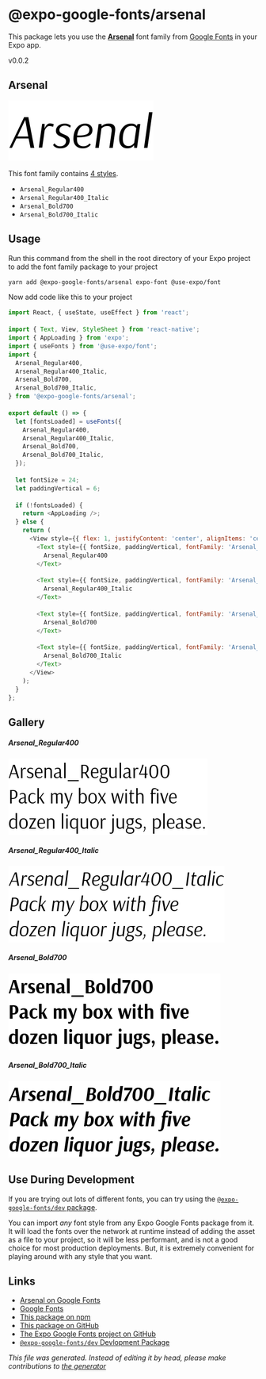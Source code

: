 # @expo-google-fonts/arsenal

This package lets you use the [**Arsenal**](https://fonts.google.com/specimen/Arsenal) font family from [Google Fonts](https://fonts.google.com/) in your Expo app.

v0.0.2

## Arsenal

![Arsenal](./font-family.png)

This font family contains [4 styles](#gallery).

- `Arsenal_Regular400`
- `Arsenal_Regular400_Italic`
- `Arsenal_Bold700`
- `Arsenal_Bold700_Italic`

## Usage

Run this command from the shell in the root directory of your Expo project to add the font family package to your project
```sh
yarn add @expo-google-fonts/arsenal expo-font @use-expo/font
```

Now add code like this to your project
```js
import React, { useState, useEffect } from 'react';

import { Text, View, StyleSheet } from 'react-native';
import { AppLoading } from 'expo';
import { useFonts } from '@use-expo/font';
import {
  Arsenal_Regular400,
  Arsenal_Regular400_Italic,
  Arsenal_Bold700,
  Arsenal_Bold700_Italic,
} from '@expo-google-fonts/arsenal';

export default () => {
  let [fontsLoaded] = useFonts({
    Arsenal_Regular400,
    Arsenal_Regular400_Italic,
    Arsenal_Bold700,
    Arsenal_Bold700_Italic,
  });

  let fontSize = 24;
  let paddingVertical = 6;

  if (!fontsLoaded) {
    return <AppLoading />;
  } else {
    return (
      <View style={{ flex: 1, justifyContent: 'center', alignItems: 'center' }}>
        <Text style={{ fontSize, paddingVertical, fontFamily: 'Arsenal_Regular400' }}>
          Arsenal_Regular400
        </Text>

        <Text style={{ fontSize, paddingVertical, fontFamily: 'Arsenal_Regular400_Italic' }}>
          Arsenal_Regular400_Italic
        </Text>

        <Text style={{ fontSize, paddingVertical, fontFamily: 'Arsenal_Bold700' }}>
          Arsenal_Bold700
        </Text>

        <Text style={{ fontSize, paddingVertical, fontFamily: 'Arsenal_Bold700_Italic' }}>
          Arsenal_Bold700_Italic
        </Text>
      </View>
    );
  }
};

```

## Gallery

##### Arsenal_Regular400
![Arsenal_Regular400](./7b13a735c3c27289a74f4e934b380f078f89568b2633c5d8386e97a97d46158c.ttf.png)

##### Arsenal_Regular400_Italic
![Arsenal_Regular400_Italic](./f687cc6b9b17ac45aaf3391fbe649c2e1607804ce3ab85daddf9669f796d0a79.ttf.png)

##### Arsenal_Bold700
![Arsenal_Bold700](./0ac62eb1c6ee28d30c2dacea06acdbec9c72bcbfdca1f76a873b8a2c18ac8ae6.ttf.png)

##### Arsenal_Bold700_Italic
![Arsenal_Bold700_Italic](./41b9ba2384a037e4ec361896e5868107cfa8535ab8befda2d9666584884aca80.ttf.png)


## Use During Development

If you are trying out lots of different fonts, you can try using the [`@expo-google-fonts/dev` package](https://www.npmjs.com/package/@expo-google-fonts/dev).

You can import *any* font style from any Expo Google Fonts package from it. It will load the fonts
over the network at runtime instead of adding the asset as a file to your project, so it will be 
less performant, and is not a good choice for most production deployments. But, it is extremely convenient
for playing around with any style that you want.

## Links

- [Arsenal on Google Fonts](https://fonts.google.com/specimen/Arsenal)
- [Google Fonts](https://fonts.google.com/)
- [This package on npm](https://www.npmjs.com/package/@expo-google-fonts/arsenal)
- [This package on GitHub](https://github.com/expo/google-fonts/tree/master/font-packages/arsenal)
- [The Expo Google Fonts project on GitHub](https://github.com/expo/google-fonts)
- [`@expo-google-fonts/dev` Devlopment Package](https://github.com/expo/google-fonts/tree/master/font-packages/dev)


*This file was generated. Instead of editing it by head, please make contributions to [the generator](https://github.com/expo/google-fonts/tree/master/packages/generator)*
